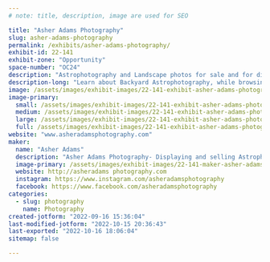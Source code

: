 ```yaml
---
# note: title, description, image are used for SEO

title: "Asher Adams Photography"
slug: asher-adams-photography
permalink: /exhibits/asher-adams-photography/
exhibit-id: 22-141
exhibit-zone: "Opportunity"
space-number: "OC24"
description: "Astrophotography and Landscape photos for sale and for display."
description-long: "Learn about Backyard Astrophotography, while browsing works of various Astronomy and Landscape Photographs."
image: /assets/images/exhibit-images/22-141-exhibit-asher-adams-photography-3e8729a9-1426-48e0-88b5-8af6ec53b6d0-large.jpeg
image-primary: 
  small: /assets/images/exhibit-images/22-141-exhibit-asher-adams-photography-3e8729a9-1426-48e0-88b5-8af6ec53b6d0-small.jpeg
  medium: /assets/images/exhibit-images/22-141-exhibit-asher-adams-photography-3e8729a9-1426-48e0-88b5-8af6ec53b6d0-medium.jpeg
  large: /assets/images/exhibit-images/22-141-exhibit-asher-adams-photography-3e8729a9-1426-48e0-88b5-8af6ec53b6d0-large.jpeg
  full: /assets/images/exhibit-images/22-141-exhibit-asher-adams-photography-3e8729a9-1426-48e0-88b5-8af6ec53b6d0-full.jpeg
website: "www.asheradamsphotography.com"
maker: 
  name: "Asher Adams"
  description: "Asher Adams Photography- Displaying and selling Astrophotography and Landscape works, with a display of astrophotography rig "
  image-primary: /assets/images/exhibit-images/22-141-maker-asher-adams-photography-47a31f71-6762-4aad-a15b-4e09e7230b49-medium.jpeg
  website: http://asheradams photography.com
  instagram: https://www.instagram.com/asheradamsphotography 
  facebook: https://www.facebook.com/asheradamsphotography
categories: 
  - slug: photography
    name: Photography
created-jotform: "2022-09-16 15:36:04"
last-modified-jotform: "2022-10-15 20:36:43"
last-exported: "2022-10-16 18:06:04"
sitemap: false

---
```

